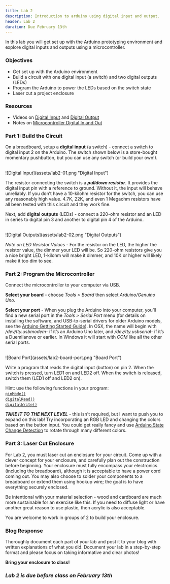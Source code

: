 ```yaml
---
title: Lab 2
description: Introduction to arduino using digital input and output.
header: Lab 2
duration: Due February 13th
---
```


In this lab you will get set up with the Arduino prototyping environment and explore digital inputs and outputs using a microcontroller.

### <span class="lab-sect">Objectives</span>
+ Get set up with the Arduino environment
+ Build a circuit with one digital input (a switch) and two digital outputs (LEDs)
+ Program the Arduino to power the LEDs based on the switch state
+ Laser cut a project enclosure

### <span class="lab-sect">Resources</span>
+ Videos on [Digital Input](https://vimeo.com/86548673) and [Digital Output](https://vimeo.com/86534049)
+ Notes on [Microcontroller Digital In and Out](https://itp.nyu.edu/physcomp/lessons/microcontrollers/digital-input-output/)

### <span class="lab-sect">Part 1: Build the Circuit</span>

On a breadboard, setup a **digital input** (a switch) - connect a switch to digital input 2 on the Arduino. The switch shown below is a store-bought momentary pushbutton, but you can use any switch (or build your own!).

<br>
![Digital Input](assets/lab2-01.png "Digital Input")
<br>

The resistor connecting the switch is a ***pulldown resistor***. It provides the digital input pin with a reference to ground. Without it, the input will behave unreliably. If you don’t have a 10-kilohm resistor for the switch, you can use any reasonably high value. 4.7K, 22K, and even 1 Megaohm resistors have all been tested with this circuit and they work fine.

Next, add **digital outputs** (LEDs) - connect a 220-ohm resistor and an LED in series to digital pin 3 and another to digital pin 4 of the Arduino.

<br>
![Digital Outputs](assets/lab2-02.png "Digital Outputs")
<br>

*Note on LED Resistor Values* - For the resistor on the LED, the higher the resistor value, the dimmer your LED will be. So 220-ohm resistors give you a nice bright LED, 1-kilohm will make it dimmer, and 10K or higher will likely make it too dim to see.

### <span class="lab-sect">Part 2: Program the Microcontroller</span>

Connect the microcontroller to your computer via USB.

**Select your board** - choose *Tools > Board* then select *Arduino/Genuino Uno*.

**Select your port** - When you plug the Arduino into your computer, you’ll find a new serial port in the *Tools > Serial Port* menu (for details on installing the software, and USB-to-serial drivers for older Arduino models, see the [Arduino Getting Started Guide](https://www.arduino.cc/en/Guide/HomePage)). In OSX, the name will begin with */dev/tty.usbmodem-* if it’s an Arduino Uno later, and */dev/tty.usbserial-* if it’s a Duemilanove or earlier. In Windows it will start with *COM* like all the other serial ports.

<br>
![Board Port](assets/lab2-board-port.png "Board Port")
<br>

Write a program that reads the digital input (button) on pin 2. When the switch is pressed, turn LED1 on and LED2 off. When the switch is released, switch them (LED1 off and LED2 on).

Hint: use the following functions in your program:<br>
[`pinMode()`](https://www.arduino.cc/en/Reference/PinMode)<br>
[`digitalRead()`](https://www.arduino.cc/en/Reference/DigitalRead)<br>
[`digitalWrite()`](https://www.arduino.cc/en/Reference/DigitalWrite)


***TAKE IT TO THE NEXT LEVEL*** - this isn't required, but I want to push you to expand on this lab! Try incorporating an RGB LED and changing the colors based on the button input. You could get really fancy and use [Arduino State Change Detection](https://www.arduino.cc/en/Tutorial/StateChangeDetection) to rotate through many different colors.


### <span class="lab-sect">Part 3: Laser Cut Enclosure</span>

<!-- For Lab 2, you can choose to either laser cut or sew a custom enclosure.  -->

For Lab 2, you must laser cut an enclosure for your circuit. Come up with a clever concept for your enclosure, and carefully plan out the construction before beginning. Your enclosure must fully encompass your electronics (including the breadboard), although it is acceptable to have a power cord coming out. You may also choose to solder your components to a breadboard or extend them using hookup wire; the goal is to have everything securely enclosed.

Be intentional with your material selection - wood and cardboard are much more sustainable for an exercise like this. If you need to diffuse light or have another great reason to use plastic, then acrylic is also acceptable.

<!-- If you go a sewable route, -->

You are welcome to work in groups of 2 to build your enclosure.  


### <span class="lab-sect">Blog Response</span>
Thoroughly document each part of your lab and post it to your blog with written explanations of what you did. Document your lab in a step-by-step format and please focus on taking informative and clear photos!

**Bring your enclosure to class!**


### <span class="lab-sect lab">*Lab 2 is due before class on February 13th*</span>
